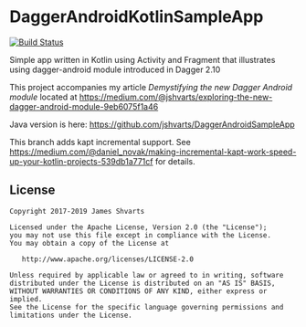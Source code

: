 # DaggerAndroidKotlinSampleApp

[![Build Status](https://travis-ci.org/jshvarts/DaggerAndroidKotlinSampleApp.svg?branch=master)](https://travis-ci.org/jshvarts/DaggerAndroidKotlinSampleApp)

Simple app written in Kotlin using Activity and Fragment that illustrates using dagger-android module introduced in Dagger 2.10

This project accompanies my article *Demystifying the new Dagger Android module* located at https://medium.com/@jshvarts/exploring-the-new-dagger-android-module-9eb6075f1a46

Java version is here: https://github.com/jshvarts/DaggerAndroidSampleApp

This branch adds kapt incremental support. See https://medium.com/@daniel_novak/making-incremental-kapt-work-speed-up-your-kotlin-projects-539db1a771cf for details.

## License

    Copyright 2017-2019 James Shvarts

    Licensed under the Apache License, Version 2.0 (the "License");
    you may not use this file except in compliance with the License.
    You may obtain a copy of the License at

       http://www.apache.org/licenses/LICENSE-2.0

    Unless required by applicable law or agreed to in writing, software
    distributed under the License is distributed on an "AS IS" BASIS,
    WITHOUT WARRANTIES OR CONDITIONS OF ANY KIND, either express or implied.
    See the License for the specific language governing permissions and
    limitations under the License.

